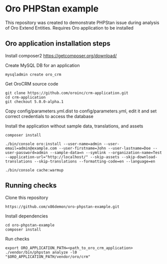 # Oro PHPStan example

This repository was created to demonstrate PHPStan issue during analysis of Oro Extend Entities. Requires Oro application to be installed

## Oro application installation steps

Install composer2 https://getcomposer.org/download/

Create MySQL DB for an application

```
mysqladmin create oro_crm
```

Get OroCRM source code

```
git clone https://github.com/oroinc/crm-application.git
cd crm-application
git checkout 5.0.0-alpha.1
```

Copy config/parameters.yml.dist to config/parameters.yml, edit it and set correct credentials to access the database

Install the application without sample data, translations, and assets
```
composer install

./bin/console oro:install --user-name=admin --user-email=admin@example.com --user-firstname=John --user-lastname=Doe --user-password=admin --sample-data=n --symlink --organization-name=Test --application-url="http://localhost/" --skip-assets --skip-download-translations --skip-translations --formatting-code=en --language=en

./bin/console cache:warmup
```

## Running checks

Clone this repository
```
https://github.com/x86demon/oro-phpstan-example.git
```

Install dependencies
```
cd oro-phpstan-example
composer install 
```

Run checks
```
export ORO_APPLICATION_PATH=<path_to_oro_crm_application>
./vendor/bin/phpstan analyze -l0 "$ORO_APPLICATION_PATH/vendor/oro/crm"
```
